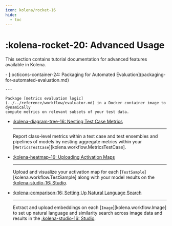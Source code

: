 ```yaml
---
icon: kolena/rocket-16
hide:
  - toc
---
```


# :kolena-rocket-20: Advanced Usage

This section contains tutorial documentation for advanced features available in Kolena.

<div class="grid cards" markdown>
- [:octicons-container-24: Packaging for Automated Evaluation](packaging-for-automated-evaluation.md)

    ---

    Package [metrics evaluation logic](../../reference/workflow/evaluator.md) in a Docker container image to dynamically
    compute metrics on relevant subsets of your test data.

- [:kolena-diagram-tree-16: Nesting Test Case Metrics](nesting-test-case-metrics.md)

    ---

    Report class-level metrics within a test case and test ensembles and pipelines of models by nesting aggregate
    metrics within your [`MetricsTestCase`][kolena.workflow.MetricsTestCase].

- [:kolena-heatmap-16: Uploading Activation Maps](uploading-activation-maps.md)

    ---

    Upload and visualize your activation map for each [`TestSample`][kolena.workflow.TestSample] along with your model
    results on the [<nobr>:kolena-studio-16: Studio</nobr>](https://app.kolena.io/redirect/studio).

- [:kolena-comparison-16: Setting Up Natural Language Search](set-up-natural-language-search.md)

    ---

    Extract and upload embeddings on each [`Image`][kolena.workflow.Image] to set up natural language and similarity search across image data and
    results in the [<nobr>:kolena-studio-16: Studio</nobr>](https://app.kolena.io/redirect/studio).

</div>
